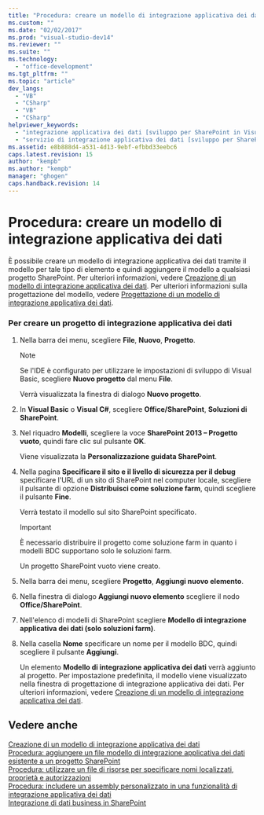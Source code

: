 ```yaml
---
title: "Procedura: creare un modello di integrazione applicativa dei dati | Microsoft Docs"
ms.custom: ""
ms.date: "02/02/2017"
ms.prod: "visual-studio-dev14"
ms.reviewer: ""
ms.suite: ""
ms.technology: 
  - "office-development"
ms.tgt_pltfrm: ""
ms.topic: "article"
dev_langs: 
  - "VB"
  - "CSharp"
  - "VB"
  - "CSharp"
helpviewer_keywords: 
  - "integrazione applicativa dei dati [sviluppo per SharePoint in Visual Studio], creazione di un modello"
  - "servizio di integrazione applicativa dei dati [sviluppo per SharePoint in Visual Studio], creazione di un modello"
ms.assetid: e8b888d4-a531-4d13-9ebf-efbbd33eebc6
caps.latest.revision: 15
author: "kempb"
ms.author: "kempb"
manager: "ghogen"
caps.handback.revision: 14
---
```

# Procedura: creare un modello di integrazione applicativa dei dati
  È possibile creare un modello di integrazione applicativa dei dati tramite il modello per tale tipo di elemento e quindi aggiungere il modello a qualsiasi progetto SharePoint.  Per ulteriori informazioni, vedere [Creazione di un modello di integrazione applicativa dei dati](../sharepoint/creating-a-business-data-connectivity-model.md).  Per ulteriori informazioni sulla progettazione del modello, vedere [Progettazione di un modello di integrazione applicativa dei dati](../sharepoint/designing-a-business-data-connectivity-model.md).  
  
### Per creare un progetto di integrazione applicativa dei dati  
  
1.  Nella barra dei menu, scegliere **File**, **Nuovo**, **Progetto**.  
  
    > [!NOTE]  
    >  Se l'IDE è configurato per utilizzare le impostazioni di sviluppo di Visual Basic, scegliere **Nuovo progetto** dal menu **File**.  
  
     Verrà visualizzata la finestra di dialogo **Nuovo progetto**.  
  
2.  In **Visual Basic** o **Visual C\#**, scegliere **Office\/SharePoint**, **Soluzioni di SharePoint**.  
  
3.  Nel riquadro **Modelli**, scegliere la voce **SharePoint 2013 – Progetto vuoto**, quindi fare clic sul pulsante **OK**.  
  
     Viene visualizzata la **Personalizzazione guidata SharePoint**.  
  
4.  Nella pagina **Specificare il sito e il livello di sicurezza per il debug** specificare l'URL di un sito di SharePoint nel computer locale, scegliere il pulsante di opzione **Distribuisci come soluzione farm**, quindi scegliere il pulsante **Fine**.  
  
     Verrà testato il modello sul sito SharePoint specificato.  
  
    > [!IMPORTANT]  
    >  È necessario distribuire il progetto come soluzione farm in quanto i modelli BDC supportano solo le soluzioni farm.  
  
     Un progetto SharePoint vuoto viene creato.  
  
5.  Nella barra dei menu, scegliere **Progetto**, **Aggiungi nuovo elemento**.  
  
6.  Nella finestra di dialogo **Aggiungi nuovo elemento** scegliere il nodo **Office\/SharePoint**.  
  
7.  Nell'elenco di modelli di SharePoint scegliere **Modello di integrazione applicativa dei dati \(solo soluzioni farm\)**.  
  
8.  Nella casella **Nome** specificare un nome per il modello BDC, quindi scegliere il pulsante **Aggiungi**.  
  
     Un elemento **Modello di integrazione applicativa dei dati** verrà aggiunto al progetto.  Per impostazione predefinita, il modello viene visualizzato nella finestra di progettazione di integrazione applicativa dei dati.  Per ulteriori informazioni, vedere [Creazione di un modello di integrazione applicativa dei dati](../sharepoint/creating-a-business-data-connectivity-model.md).  
  
## Vedere anche  
 [Creazione di un modello di integrazione applicativa dei dati](../sharepoint/creating-a-business-data-connectivity-model.md)   
 [Procedura: aggiungere un file modello di integrazione applicativa dei dati esistente a un progetto SharePoint](../sharepoint/how-to-add-an-existing-bdc-model-file-to-a-sharepoint-project.md)   
 [Procedura: utilizzare un file di risorse per specificare nomi localizzati, proprietà e autorizzazioni](../sharepoint/how-to-use-a-resource-file-to-specify-localized-names-properties-and-permissions.md)   
 [Procedura: includere un assembly personalizzato in una funzionalità di integrazione applicativa dei dati](../sharepoint/how-to-include-a-custom-assembly-in-a-bdc-feature.md)   
 [Integrazione di dati business in SharePoint](../sharepoint/integrating-business-data-into-sharepoint.md)  
  
  